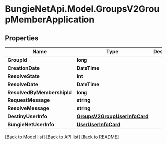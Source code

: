 # BungieNetApi.Model.GroupsV2GroupMemberApplication
## Properties

Name | Type | Description | Notes
------------ | ------------- | ------------- | -------------
**GroupId** | **long** |  | [optional] 
**CreationDate** | **DateTime** |  | [optional] 
**ResolveState** | **int** |  | [optional] 
**ResolveDate** | **DateTime** |  | [optional] 
**ResolvedByMembershipId** | **long** |  | [optional] 
**RequestMessage** | **string** |  | [optional] 
**ResolveMessage** | **string** |  | [optional] 
**DestinyUserInfo** | [**GroupsV2GroupUserInfoCard**](GroupsV2GroupUserInfoCard.md) |  | [optional] 
**BungieNetUserInfo** | [**UserUserInfoCard**](UserUserInfoCard.md) |  | [optional] 

[[Back to Model list]](../README.md#documentation-for-models) [[Back to API list]](../README.md#documentation-for-api-endpoints) [[Back to README]](../README.md)

